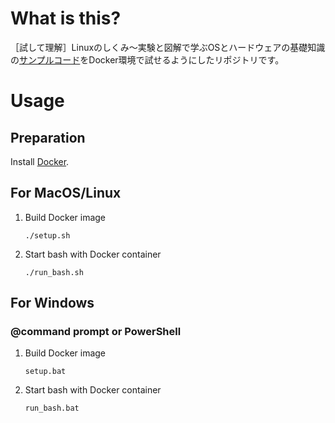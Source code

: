 # What is this?
［試して理解］Linuxのしくみ～実験と図解で学ぶOSとハードウェアの基礎知識の[サンプルコード](https://github.com/satoru-takeuchi/linux-in-practice/)をDocker環境で試せるようにしたリポジトリです。

# Usage
## Preparation
Install [Docker](https://docs.docker.com/install/).

## For MacOS/Linux

1. Build Docker image

    `./setup.sh`

2. Start bash with Docker container

    `./run_bash.sh`

## For Windows

### @command prompt or PowerShell

1. Build Docker image

    `setup.bat`

2. Start bash with Docker container

    `run_bash.bat`
